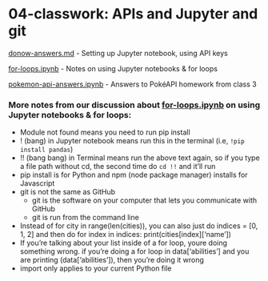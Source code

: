 # 04-classwork: APIs and Jupyter and git

[donow-answers.md](https://github.com/ilenapeng/foundations/blob/main/04-classwork/donow-answers.md) - Setting up Jupyter notebook, using API keys

[for-loops.ipynb](https://github.com/ilenapeng/foundations/blob/main/04-classwork/for-loops.ipynb) - Notes on using Jupyter notebooks & for loops

[pokemon-api-answers.ipynb](https://github.com/ilenapeng/foundations/blob/main/04-classwork/pokemon-api-answers.ipynb) - Answers to PokéAPI homework from class 3

### More notes from our discussion about [for-loops.ipynb](https://github.com/ilenapeng/foundations/blob/main/04-classwork/for-loops.ipynb) on using Jupyter notebooks & for loops:
* Module not found means you need to run pip install
* ! (bang) in Jupyter notebook means run this in the terminal (i.e, ```!pip install pandas```)
* !! (bang bang) in Terminal means run the above text again, so if you type a file path without cd, the second time do ```cd !!``` and it’ll run
* pip install is for Python and npm (node package manager) installs for Javascript
* git is not the same as GitHub
   * git is the software on your computer that lets you communicate with GitHub
   * git is run from the command line
* Instead of for city in range(len(cities)), you can also just do indices = [0, 1, 2] and then do for index in indices: print(cities[index][‘name’])
* If you’re talking about your list inside of a for loop, youre doing something wrong. if you’re doing a for loop in data[‘abilities’] and you are printing (data[‘abilities’]), then you’re doing it wrong
* import only applies to your current Python file
